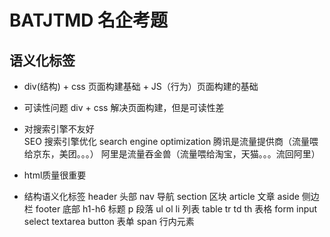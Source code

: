 # BATJTMD 名企考题

## 语义化标签
- div(结构) + css 页面构建基础 + JS（行为）页面构建的基础
- 可读性问题
    div + css 解决页面构建，但是可读性差
- 对搜索引擎不友好    
    SEO 搜索引擎优化
    search engine optimization
    腾讯是流量提供商（流量喂给京东，美团。。。）
    阿里是流量吞金兽（流量喂给淘宝，天猫。。。流回阿里）

- html质量很重要
- 结构语义化标签
    header 头部
    nav 导航
    section 区块
    article 文章
    aside 侧边栏
    footer 底部
    h1-h6 标题
    p 段落
    ul ol li 列表
    table tr td th 表格
    form input select textarea button 表单
    span 行内元素
